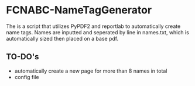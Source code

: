 # FCNABC-NameTagGenerator
The is a script that utilizes PyPDF2 and reportlab to automatically create name tags. 
Names are inputted and seperated by line in names.txt, which is automatically sized then placed on a base pdf. 

## TO-DO's
+ automatically create a new page for more than 8 names in total
+ config file
